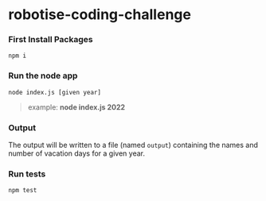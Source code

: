 # robotise-coding-challenge

### First Install Packages 
`npm i`

### Run the node app
`node index.js [given year]`

> example: **node index.js 2022**

### Output
The output will be written to a file (named `output`) containing the names and number of vacation days for
a given year.

### Run tests
`npm test`